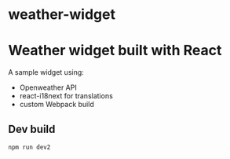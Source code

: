# weather-widget

# Weather widget built with React

A sample widget using:

- Openweather API
- react-i18next for translations
- custom Webpack build

## Dev build

```sh
npm run dev2
```
